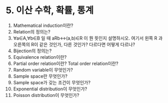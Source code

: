 # 5. 이산 수학, 확률, 통계

1. Mathematical induction이란?
1. Relation의 정의는?
1. ∀a∈A,∀b∈B 일 때 aRb<->(a,b)∈R 이 뭔 뜻인지 설명하시오. 여기서 왼쪽 R 과 오른쪽의 R이 같은 것인가, 다른 것인가? 다르다면 어떻게 다르나?
1. Bijection의 정의는?
1. Equivalence relation이란?
1. Partial order relation이란? Total order relation이란?
1. Random variable이 무엇인가?
1. Sample space란 무엇인가?
1. Sample space가 갖는 조건이 무엇인가?
1. Exponential distribution이 무엇인가?
1. Poisson distribution이 무엇인가?